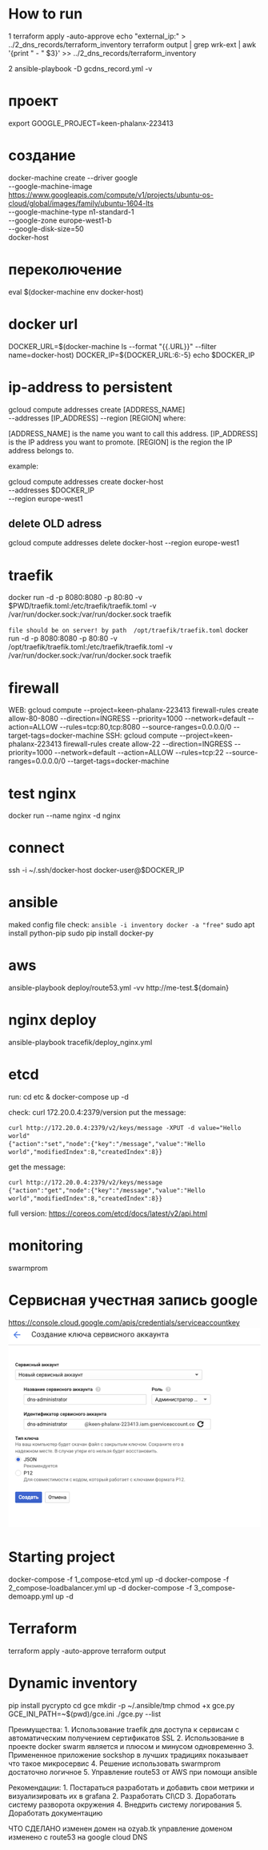 # How to run
1
terraform apply -auto-approve
echo "external_ip:" > ../2_dns_records/terraform_inventory
terraform output | grep wrk-ext | awk '{print "  - " $3}'  >> ../2_dns_records/terraform_inventory

2
ansible-playbook -D gcdns_record.yml -v

# проект
export GOOGLE_PROJECT=keen-phalanx-223413

# создание
docker-machine create --driver google \
    --google-machine-image https://www.googleapis.com/compute/v1/projects/ubuntu-os-cloud/global/images/family/ubuntu-1604-lts \
    --google-machine-type n1-standard-1 \
    --google-zone europe-west1-b \
    --google-disk-size=50 \
    docker-host

# переколючение
eval $(docker-machine env docker-host)


# docker url
DOCKER_URL=$(docker-machine ls --format "{{.URL}}" --filter name=docker-host)
DOCKER_IP=${DOCKER_URL:6:-5}
echo $DOCKER_IP


# ip-address to persistent
gcloud compute addresses create [ADDRESS_NAME] \
  --addresses [IP_ADDRESS] --region [REGION]
where:

[ADDRESS_NAME] is the name you want to call this address.
[IP_ADDRESS] is the IP address you want to promote.
[REGION] is the region the IP address belongs to.

example:

gcloud compute addresses create docker-host \
  --addresses $DOCKER_IP \
  --region europe-west1

## delete OLD adress
gcloud compute addresses delete docker-host --region europe-west1


# traefik
docker run -d -p 8080:8080 -p 80:80 -v $PWD/traefik.toml:/etc/traefik/traefik.toml -v /var/run/docker.sock:/var/run/docker.sock traefik

`file should be on server! by path  /opt/traefik/traefik.toml`
docker run -d -p 8080:8080 -p 80:80 -v /opt/traefik/traefik.toml:/etc/traefik/traefik.toml -v /var/run/docker.sock:/var/run/docker.sock traefik


# firewall
WEB:
gcloud compute --project=keen-phalanx-223413 firewall-rules create allow-80-8080 --direction=INGRESS --priority=1000 --network=default --action=ALLOW --rules=tcp:80,tcp:8080 --source-ranges=0.0.0.0/0 --target-tags=docker-machine
SSH:
gcloud compute --project=keen-phalanx-223413 firewall-rules create allow-22 --direction=INGRESS --priority=1000 --network=default --action=ALLOW --rules=tcp:22 --source-ranges=0.0.0.0/0 --target-tags=docker-machine

# test nginx
docker run --name nginx -d nginx


# connect
ssh -i ~/.ssh/docker-host docker-user@$DOCKER_IP

# ansible
maked config file
check: `ansible -i inventory docker -a "free"`
sudo apt install python-pip
sudo pip install docker-py

# aws
ansible-playbook deploy/route53.yml -vv
http://me-test.${domain}

# nginx deploy
ansible-playbook tracefik/deploy_nginx.yml 

# etcd
run: cd etc & docker-compose up -d

check:
curl 172.20.0.4:2379/version
put the message:
```
curl http://172.20.0.4:2379/v2/keys/message -XPUT -d value="Hello world"
{"action":"set","node":{"key":"/message","value":"Hello world","modifiedIndex":8,"createdIndex":8}}
```
get the message:
```
curl http://172.20.0.4:2379/v2/keys/message
{"action":"get","node":{"key":"/message","value":"Hello world","modifiedIndex":8,"createdIndex":8}}
```

full version: https://coreos.com/etcd/docs/latest/v2/api.html


# monitoring
swarmprom

# Сервисная учестная запись google
https://console.cloud.google.com/apis/credentials/serviceaccountkey
![Monitoring Pipeline](images/img-01.png)



# Starting project
docker-compose -f 1_compose-etcd.yml up -d
docker-compose -f 2_compose-loadbalancer.yml up -d
docker-compose -f 3_compose-demoapp.yml  up -d


# Terraform
terraform apply -auto-approve
terraform output

# Dynamic inventory
pip install pycrypto
cd gce
mkdir -p ~/.ansible/tmp
chmod +x gce.py
GCE_INI_PATH=~$(pwd)/gce.ini ./gce.py --list



Преимущества:
    1. Использование traefik для доступа к сервисам с автоматическим получением сертификатов SSL
    2. Использование в проекте docker swarm является и плюсом и минусом одновременно
    3. Примененное приложение sockshop в лучших традициях показывает что такое микросервис
    4. Решение использовать swarmprom достаточно логичное
    5. Управление route53 от AWS при помощи ansible

Рекомендации:
    1. Постараться разработать и добавить свои метрики и визуализировать их в grafana
    2. Разработать CI\CD
    3. Доработать систему разворота окружения
    4. Внедрить систему логирования
    5. Доработать документацию




ЧТО СДЕЛАНО
изменен домен на ozyab.tk
управление доменом изменено с route53 на google cloud DNS
